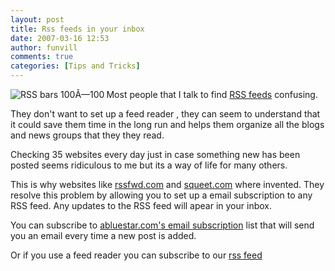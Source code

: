 ```yaml
---
layout: post
title: Rss feeds in your inbox 
date: 2007-03-16 12:53
author: funvill
comments: true
categories: [Tips and Tricks]
---
```


<p align="left"><a href="http://www.abluestar.com/blog/wp-content/uploads/2007/03/logosqueetrssbars.png" title="RSS bars 100Ã—100"><img src="http://www.abluestar.com/blog/wp-content/uploads/2007/03/logosqueetrssbars.png" alt="RSS bars 100Ã—100" align="left" /></a>Most people that I talk to find <a href="http://www.abluestar.com/blog/what-are-rss-feeds-and-how-to-use-them/">RSS feeds</a> confusing.</p>
<p align="left">They don't want to set up a feed reader , they can seem to understand that it could save them time in the long run and helps them organize all the blogs and news groups that they they read.</p>
<p align="left">Checking 35 websites every day just in case something new has been posted seems ridiculous to me but its a way of life for many others.</p>
This is why websites like  <a href="http://www.rssfwd.com/">rssfwd.com</a> and <a href="http://squeet.com/">squeet.com</a> where invented. They resolve this problem by allowing you to set up a email subscription to any RSS feed. Any updates to the RSS feed will apear in your inbox.

You can subscribe to <a href="http://www.feedburner.com/fb/a/emailverifySubmit?feedId=761260">abluestar.com's email subscription</a> list that will send you an email every time a new post is added.

Or if you use a feed reader you can subscribe to our <a href="feed:http//feeds.feedburner.com/Abluestar">rss feed</a>
